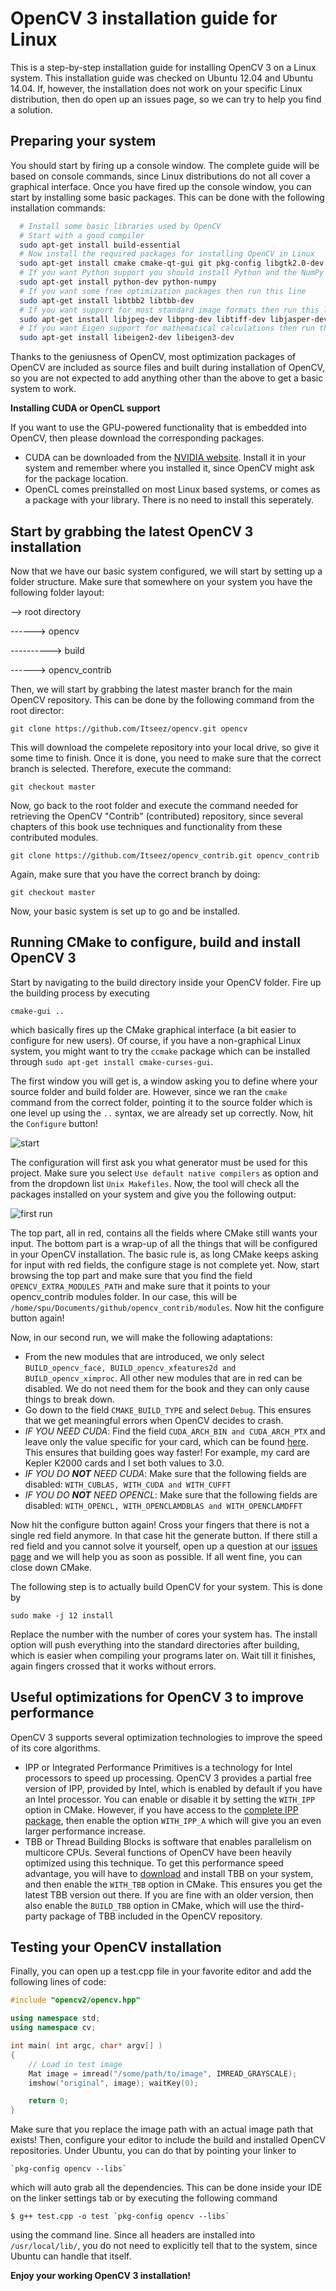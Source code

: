 # OpenCV 3 installation guide for Linux

This is a step-by-step installation guide for installing OpenCV 3 on a Linux system. This installation guide was checked on Ubuntu 12.04 and Ubuntu 14.04. If, however, the installation does not work on your specific Linux distribution, then do open up an issues page, so we can try to help you find a solution.

## Preparing your system

You should start by firing up a console window. The complete guide will be based on console commands, since Linux distributions do not all cover a graphical interface. Once you have fired up the console window, you can start by installing some basic packages. This can be done with the following installation commands:

```Bash
  # Install some basic libraries used by OpenCV
  # Start with a good compiler
  sudo apt-get install build-essential
  # Now install the required packages for installing OpenCV in Linux
  sudo apt-get install cmake cmake-qt-gui git pkg-config libgtk2.0-dev libavcodec-dev libavformat-dev libswscale-dev libv4l-dev
  # If you want Python support you should install Python and the NumPy library
  sudo apt-get install python-dev python-numpy
  # If you want some free optimization packages then run this line
  sudo apt-get install libtbb2 libtbb-dev
  # If you want support for most standard image formats then run this line
  sudo apt-get install libjpeg-dev libpng-dev libtiff-dev libjasper-dev libdc1394-22-dev
  # If you want Eigen support for mathematical calculations then run this line
  sudo apt-get install libeigen2-dev libeigen3-dev
```

Thanks to the geniusness of OpenCV, most optimization packages of OpenCV are included as source files and built during installation of OpenCV, so you are not expected to add anything other than the above to get a basic system to work.

**Installing CUDA or OpenCL support**

If you want to use the GPU-powered functionality that is embedded into OpenCV, then please download the corresponding packages.
* CUDA can be downloaded from the [NVIDIA website](https://developer.nvidia.com/cuda-downloads). Install it in your system and remember where you installed it, since OpenCV might ask for the package location.
* OpenCL comes preinstalled on most Linux based systems, or comes as a package with your library. There is no need to install this seperately.

## Start by grabbing the latest OpenCV 3 installation 

Now that we have our basic system configured, we will start by setting up a folder structure. Make sure that somewhere on your system you have the following folder layout:

--> root directory

------> opencv

----------> build

------> opencv_contrib

Then, we will start by grabbing the latest master branch for the main OpenCV repository. This can be done by the following command from the root director:

`git clone https://github.com/Itseez/opencv.git opencv`

This will download the compelete repository into your local drive, so give it some time to finish. Once it is done, you need to make sure that the correct branch is selected. Therefore, execute the command:

`git checkout master`

Now, go back to the root folder and execute the command needed for retrieving the OpenCV "Contrib" (contributed) repository, since several chapters of this book use techniques and functionality from these contributed modules.

`git clone https://github.com/Itseez/opencv_contrib.git opencv_contrib`

Again, make sure that you have the correct branch by doing:

`git checkout master`

Now, your basic system is set up to go and be installed. 

## Running CMake to configure, build and install OpenCV 3

Start by navigating to the build directory inside your OpenCV folder. Fire up the building process by executing

`cmake-gui ..`

which basically fires up the CMake graphical interface (a bit easier to configure for new users). Of course, if you have a non-graphical Linux system, you might want to try the `ccmake` package which can be installed through `sudo apt-get install cmake-curses-gui`.

The first window you will get is, a window asking you to define where your source folder and build folder are. However, since we ran the `cmake` command from the correct folder, pointing it to the source folder which is one level up using the `..` syntax, we are already set up correctly. Now, hit the `Configure` button!

![start](https://github.com/OpenCVBlueprints/OpenCVBlueprints/blob/master/installation_tutorials/images/start.png)

The configuration will first ask you what generator must be used for this project. Make sure you select `Use default native compilers` as option and from the dropdown list `Unix Makefiles`. Now, the tool will check all the packages installed on your system and give you the following output:

![first run](https://github.com/OpenCVBlueprints/OpenCVBlueprints/blob/master/installation_tutorials/images/first_run.png)

The top part, all in red, contains all the fields where CMake still wants your input. The bottom part is a wrap-up of all the things that will be configured in your OpenCV installation. The basic rule is, as long CMake keeps asking for input with red fields, the configure stage is not complete yet. Now, start browsing the top part and make sure that you find the field `OPENCV_EXTRA_MODULES_PATH` and make sure that it points to your opencv_contrib modules folder. In our case, this will be `/home/spu/Documents/github/opencv_contrib/modules`. Now hit the configure button again!

Now, in our second run, we will make the following adaptations:
* From the new modules that are introduced, we only select `BUILD_opencv_face, BUILD_opencv_xfeatures2d and BUILD_opencv_ximproc`. All other new modules that are in red can be disabled. We do not need them for the book and they can only cause things to break down.
* Go down to the field `CMAKE_BUILD_TYPE` and select `Debug`. This ensures that we get meaningful errors when OpenCV decides to crash.
* *IF YOU NEED CUDA*: Find the field `CUDA_ARCH_BIN and CUDA_ARCH_PTX` and leave only the value specific for your card, which can be found [here](https://developer.nvidia.com/cuda-gpus). This ensures that building goes way faster! For example, my card are Kepler K2000 cards and I set both values to 3.0.
* *IF YOU DO __NOT__ NEED CUDA*: Make sure that the following fields are disabled: `WITH_CUBLAS, WITH_CUDA and WITH_CUFFT`
* *IF YOU DO __NOT__ NEED OPENCL*: Make sure that the following fields are disabled: `WITH_OPENCL, WITH_OPENCLAMDBLAS and WITH_OPENCLAMDFFT`

Now hit the configure button again! Cross your fingers that there is not a single red field anymore. In that case hit the generate button. If there still a red field and you cannot solve it yourself, open up a question at our [issues page](https://github.com/OpenCVBlueprints/OpenCVBlueprints/issues) and we will help you as soon as possible. If all went fine, you can close down CMake.

The following step is to actually build OpenCV for your system. This is done by

`sudo make -j 12 install`

Replace the number with the number of cores your system has. The install option will push everything into the standard directories after building, which is easier when compiling your programs later on. Wait till it finishes, again fingers crossed that it works without errors.

## Useful optimizations for OpenCV 3 to improve performance

OpenCV 3 supports several optimization technologies to improve the speed of its core algorithms.
* IPP or Integrated Performance Primitives is a technology for Intel processors to speed up processing. OpenCV 3 provides a partial free version of IPP, provided by Intel, which is enabled by default if you have an Intel processor. You can enable or disable it by setting the `WITH_IPP` option in CMake. However, if you have access to the [complete IPP package](https://software.intel.com/en-us/intel-ipp), then enable the option `WITH_IPP_A` which will give you an even larger performance increase.
* TBB or Thread Building Blocks is software that enables parallelism on multicore CPUs. Several functions of OpenCV have been heavily optimized using this technique. To get this performance speed advantage, you will have to [download](https://www.threadingbuildingblocks.org/) and install TBB on your system, and then enable the `WITH_TBB` option in CMake. This ensures you get the latest TBB version out there. If you are fine with an older version, then also enable the `BUILD_TBB` option in CMake, which will use the third-party package of TBB included in the OpenCV repository.

## Testing your OpenCV installation

Finally, you can open up a test.cpp file in your favorite editor and add the following lines of code:

```C++
#include "opencv2/opencv.hpp"

using namespace std;
using namespace cv;

int main( int argc, char* argv[] )
{
    // Load in test image
    Mat image = imread("/some/path/to/image", IMREAD_GRAYSCALE);
    imshow("original", image); waitKey(0);

    return 0;
}
```

Make sure that you replace the image path with an actual image path that exists! Then, configure your editor to include the build and installed OpenCV repositories. Under Ubuntu, you can do that by pointing your linker to 

```
`pkg-config opencv --libs`
```

which will auto grab all the dependencies. This can be done inside your IDE on the linker settings tab or by executing the following command 

```
$ g++ test.cpp -o test `pkg-config opencv --libs`
```

using the command line. Since all headers are installed into `/usr/local/lib/`, you do not need to explicitly tell that to the system, since Ubuntu can handle that itself.

**Enjoy your working OpenCV 3 installation!**
